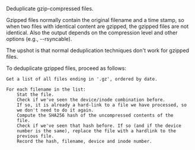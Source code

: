 Deduplicate gzip-compressed files.

Gzipped files normally contain the original filename and a time stamp,
so when two files with identical content are gzipped, the gzipped files
are not identical. Also the output depends on the compression level and
other options (e.g., --rsyncable).

The upshot is that normal deduplication techniques don't work for
gzipped files.

To deduplicate gzipped files, proceed as follows:

    Get a list of all files ending in '.gz', ordered by date.

    For each filename in the list:
        Stat the file.
        Check if we've seen the device/inode combination before.
        If so, it is already a hard-link to a file we have processed, so
        we don't need to do it again.
        Compute the SHA256 hash of the uncompressed contents of the
        file.
        Check if we've seen that hash before. If so (and if the device
        number is the same), replace the file with a hardlink to the
        previous file.
        Record the hash, filename, device and inode number.
